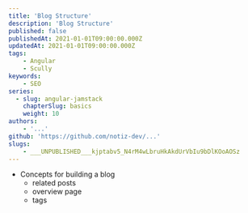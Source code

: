 ```yaml
---
title: 'Blog Structure'
description: 'Blog Structure'
published: false
publishedAt: 2021-01-01T09:00:00.000Z
updatedAt: 2021-01-01T09:00:00.000Z
tags:
    - Angular
    - Scully
keywords:
    - SEO
series:
  - slug: angular-jamstack
    chapterSlug: basics
    weight: 10
authors:
    - '...'
github: 'https://github.com/notiz-dev/...'
slugs:
    - ___UNPUBLISHED___kjptabv5_N4rM4wLbruHkAkdUrVbIu9bDlKOoAOSz
---
```


* Concepts for building a blog
    * related posts
    * overview page
    * tags
